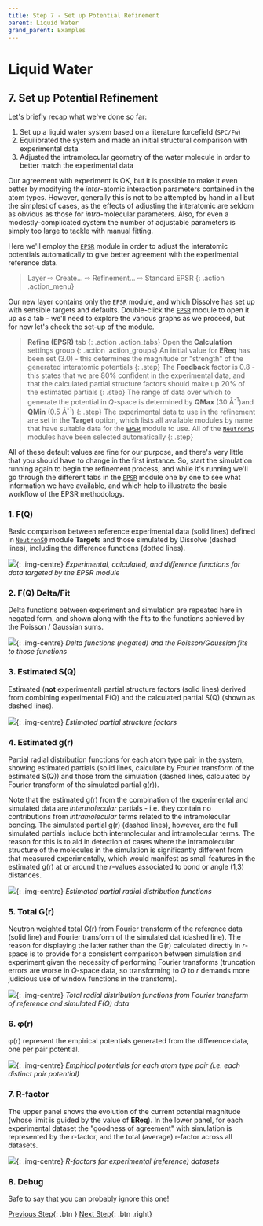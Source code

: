 ```yaml
---
title: Step 7 - Set up Potential Refinement
parent: Liquid Water
grand_parent: Examples
---
```

# Liquid Water

## 7. Set up Potential Refinement

Let's briefly recap what we've done so far:

1. Set up a liquid water system based on a literature forcefield (`SPC/Fw`)
2. Equilibrated the system and made an initial structural comparison with experimental data
2. Adjusted the intramolecular geometry of the water molecule in order to better match the experimental data

Our agreement with experiment is OK, but it is possible to make it even better by modifying the _inter_-atomic interaction parameters contained in the atom types. However, generally this is not to be attempted by hand in all but the simplest of cases, as the effects of adjusting the interatomic are seldom as obvious as those for _intra_-molecular parameters. Also, for even a modestly-complicated system the number of adjustable parameters is simply too large to tackle with manual fitting.

Here we'll employ the [`EPSR`](/userguide/modules/epsr) module in order to adjust the interatomic potentials automatically to give better agreement with the experimental reference data.

> Layer &#8680; Create... &#8680; Refinement... &#8680; Standard EPSR
{: .action .action_menu}

Our new layer contains only the [`EPSR`](/userguide/modules/epsr) module, and which Dissolve has set up with sensible targets and defaults. Double-click the [`EPSR`](/userguide/modules/epsr) module to open it up as a tab - we'll need to explore the various graphs as we proceed, but for now let's check the set-up of the module.

> **Refine (EPSR)** tab
{: .action .action_tabs}
> Open the **Calculation** settings group
{: .action .action_groups}
> An initial value for **EReq** has been set (3.0) - this determines the magnitude or "strength" of the generated interatomic potentials
{: .step}
> The **Feedback** factor is 0.8 - this states that we are 80% confident in the experimental data, and that the calculated partial structure factors should make up 20% of the estimated partials
{: .step}
> The range of data over which to generate the potential in _Q_-space is determined by **QMax** (30 &#8491;<sup>-1</sup>)and **QMin** (0.5 &#8491;<sup>-1</sup>)
{: .step}
> The experimental data to use in the refinement are set in the **Target** option, which lists all available modules by name that have suitable data for the [`EPSR`](/userguide/modules/epsr) module to use. All of the [`NeutronSQ`](/userguide/modules/neutronsq) modules have been selected automatically
{: .step}

All of these default values are fine for our purpose, and there's very little that you should have to change in the first instance. So, start the simulation running again to begin the refinement process, and while it's running we'll go through the different tabs in the [`EPSR`](/userguide/modules/epsr) module one by one to see what information we have available, and which help to illustrate the basic workflow of the EPSR methodology.

### 1. F(Q)

Basic comparison between reference experimental data (solid lines) defined in [`NeutronSQ`](/userguide/modules/neutronsq) module **Target**s and those simulated by Dissolve (dashed lines), including the difference functions (dotted lines).

![](epsrmodule-fq.png){: .img-centre}
*Experimental, calculated, and difference functions for data targeted by the EPSR module*

### 2. F(Q) Delta/Fit

Delta functions between experiment and simulation are repeated here in negated form, and shown along with the fits to the functions achieved by the Poisson / Gaussian sums.

![](epsrmodule-fqdelta.png){: .img-centre}
*Delta functions (negated) and the Poisson/Gaussian fits to those functions*

### 3. Estimated S(Q)

Estimated (**not** experimental) partial structure factors (solid lines) derived from combining experimental F(Q) and the calculated partial S(Q) (shown as dashed lines).

![](epsrmodule-sq.png){: .img-centre}
*Estimated partial structure factors*

### 4. Estimated g(r)

Partial radial distribution functions for each atom type pair in the system, showing estimated partials (solid lines, calculate by Fourier transform of the estimated S(Q)) and those from the simulation (dashed lines, calculated by Fourier transform of the simulated partial g(r)).

Note that the estimated g(r) from the combination of the experimental and simulated data are _intermolecular_ partials - i.e. they contain no contributions from _intramolecular_ terms related to the intramolecular bonding. The simulated partial g(r) (dashed lines), however, are the full simulated partials include both intermolecular and intramolecular terms. The reason for this is to aid in detection of cases where the intramolecular structure of the molecules in the simulation is significantly different from that measured experimentally, which would manifest as small features in the estimated g(r) at or around the _r_-values associated to bond or angle (1,3) distances.

![](epsrmodule-gr.png){: .img-centre}
*Estimated partial radial distribution functions*

### 5. Total G(r)

Neutron weighted total G(r) from Fourier transform of the reference data (solid line) and Fourier transform of the simulated dat (dashed line). The reason for displaying the latter rather than the G(r) calculated directly in _r_-space is to provide for a consistent comparison between simulation and experiment given the necessity of performing Fourier transforms (truncation errors are worse in _Q_-space data, so transforming to _Q_ to _r_ demands more judicious use of window functions in the transform).

![](epsrmodule-gr.png){: .img-centre}
*Total radial distribution functions from Fourier transform of reference and simulated F(Q) data*

### 6. &phi;(r)

&phi;(r) represent the empirical potentials generated from the difference data, one per pair potential.

![](epsrmodule-phir.png){: .img-centre}
*Empirical potentials for each atom type pair (i.e. each distinct pair potential)*

### 7. R-factor

The upper panel shows the evolution of the current potential magnitude (whose limit is guided by the value of **EReq**). In the lower panel, for each experimental dataset the "goodness of agreement" with simulation is represented by the r-factor, and the total (average) r-factor across all datasets.

![](epsrmodule-rfactor.png){: .img-centre}
*R-factors for experimental (reference) datasets*

### 8. Debug

Safe to say that you can probably ignore this one!

[Previous Step](step6.md){: .btn }   [Next Step](step8.md){: .btn .right}
